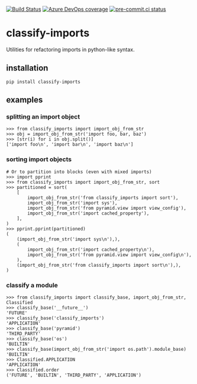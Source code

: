 [![Build Status](https://asottile.visualstudio.com/asottile/_apis/build/status/asottile.classify-imports?branchName=main)](https://asottile.visualstudio.com/asottile/_build/latest?definitionId=74&branchName=main)
[![Azure DevOps coverage](https://img.shields.io/azure-devops/coverage/asottile/asottile/74/main.svg)](https://dev.azure.com/asottile/asottile/_build/latest?definitionId=74&branchName=main)
[![pre-commit.ci status](https://results.pre-commit.ci/badge/github/asottile/classify-imports/main.svg)](https://results.pre-commit.ci/latest/github/asottile/classify-imports/main)

classify-imports
================

Utilities for refactoring imports in python-like syntax.

## installation

`pip install classify-imports`

## examples

### splitting an import object

```pycon
>>> from classify_imports import import_obj_from_str
>>> obj = import_obj_from_str('import foo, bar, baz')
>>> [str(i) for i in obj.split()]
['import foo\n', 'import bar\n', 'import baz\n']
```

### sorting import objects

```pycon
# Or to partition into blocks (even with mixed imports)
>>> import pprint
>>> from classify_imports import import_obj_from_str, sort
>>> partitioned = sort(
    [
        import_obj_from_str('from classify_imports import sort'),
        import_obj_from_str('import sys'),
        import_obj_from_str('from pyramid.view import view_config'),
        import_obj_from_str('import cached_property'),
    ],
)
>>> pprint.pprint(partitioned)
(
    (import_obj_from_str('import sys\n'),),
    (
        import_obj_from_str('import cached_property\n'),
        import_obj_from_str('from pyramid.view import view_config\n'),
    ),
    (import_obj_from_str('from classify_imports import sort\n'),),
)

```

### classify a module

```pycon
>>> from classify_imports import classify_base, import_obj_from_str, Classified
>>> classify_base('__future__')
'FUTURE'
>>> classify_base('classify_imports')
'APPLICATION'
>>> classify_base('pyramid')
'THIRD_PARTY'
>>> classify_base('os')
'BUILTIN'
>>> classify_base(import_obj_from_str('import os.path').module_base)
'BUILTIN'
>>> Classified.APPLICATION
'APPLICATION'
>>> Classified.order
('FUTURE', 'BUILTIN', 'THIRD_PARTY', 'APPLICATION')
```

